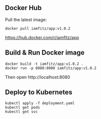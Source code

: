 ## Docker Hub
Pull the latest image:
```
docker pull iamfitz/app:v1.0.2
```
https://hub.docker.com/r/iamfitz/app

## Build & Run Docker image
```
docker build -t iamfitz/app:v1.0.2 .
docker run -p 8080:8080 iamfitz/app:v1.0.2
```
Then open http://localhost:8080

## Deploy to Kubernetes
```
kubectl apply -f deployment.yaml
kubectl get pods
kubectl get svc
```
